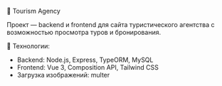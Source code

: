 :green_heart: Tourism Agency

Проект — backend и frontend для сайта туристического агентства с возможностью просмотра туров и бронирования.

:rocket: Технологии:

- Backend: Node.js, Express, TypeORM, MySQL
- Frontend: Vue 3, Composition API, Tailwind CSS
- Загрузка изображений: multer


